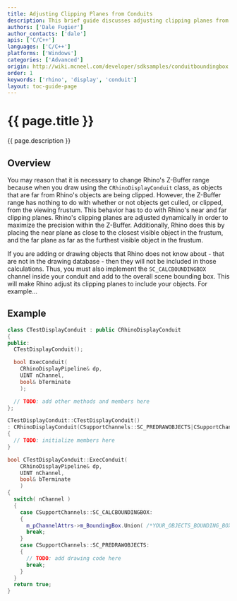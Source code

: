 ```yaml
---
title: Adjusting Clipping Planes from Conduits
description: This brief guide discusses adjusting clipping planes from display conduits using C/C++.
authors: ['Dale Fugier']
author_contacts: ['dale']
apis: ['C/C++']
languages: ['C/C++']
platforms: ['Windows']
categories: ['Advanced']
origin: http://wiki.mcneel.com/developer/sdksamples/conduitboundingbox
order: 1
keywords: ['rhino', 'display', 'conduit']
layout: toc-guide-page
---
```


# {{ page.title }}

{{ page.description }}

## Overview

You may reason that it is necessary to change Rhino's Z-Buffer range because when you draw using the `CRhinoDisplayConduit` class, as objects that are far from Rhino's objects are being clipped.  However, the Z-Buffer range has nothing to do with whether or not objects get culled, or clipped, from the viewing frustum.  This behavior has to do with Rhino's near and far clipping planes.  Rhino's clipping planes are adjusted dynamically in order to maximize the precision within the Z-Buffer.  Additionally, Rhino does this by placing the near plane as close to the closest visible object in the frustum, and the far plane as far as the furthest visible object in the frustum.

If you are adding or drawing objects that Rhino does not know about - that are not in the drawing database - then they will not be included in those calculations.  Thus, you must also implement the `SC_CALCBOUNDINGBOX` channel inside your conduit and add to the overall scene bounding box.  This will make Rhino adjust its clipping planes to include your objects.  For example...

## Example

```cpp
class CTestDisplayConduit : public CRhinoDisplayConduit
{
public:
  CTestDisplayConduit();

  bool ExecConduit(
    CRhinoDisplayPipeline& dp,
    UINT nChannel,
    bool& bTerminate
    );

  // TODO: add other methods and members here
};

CTestDisplayConduit::CTestDisplayConduit()
: CRhinoDisplayConduit(CSupportChannels::SC_PREDRAWOBJECTS|CSupportChannels::SC_CALCBOUNDINGBOX)
{
  // TODO: initialize members here
}

bool CTestDisplayConduit::ExecConduit(
    CRhinoDisplayPipeline& dp,
    UINT nChannel,
    bool& bTerminate
    )
{
  switch( nChannel )
  {
    case CSupportChannels::SC_CALCBOUNDINGBOX:
    {
      m_pChannelAttrs->m_BoundingBox.Union( /*YOUR_OBJECTS_BOUNDING_BOXES*/ );
      break;
    }
    case CSupportChannels::SC_PREDRAWOBJECTS:
    {
      // TODO: add drawing code here
      break;
    }
  }
  return true;
}
```

